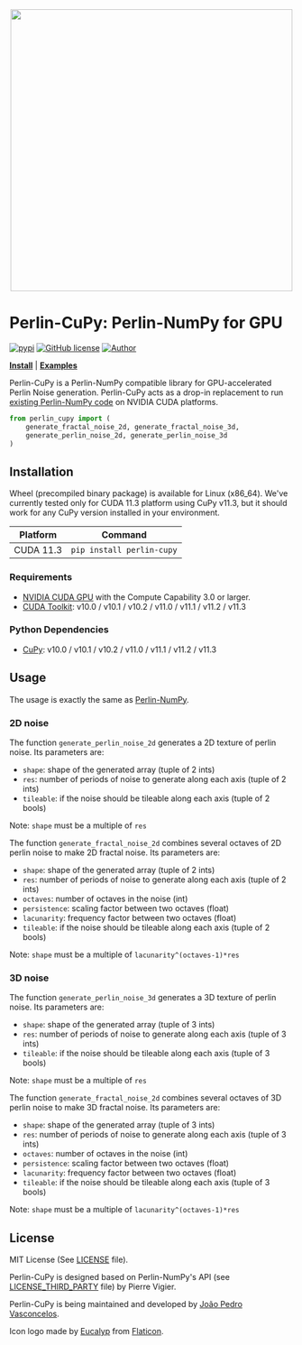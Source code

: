 <div align="center"><img src="https://github.com/jpvt/perlin-cupy/blob/main/docs/image/Perlin-CuPy_logo_1000px.png" width="500"/></div>

# Perlin-CuPy: Perlin-NumPy for GPU


[![pypi](https://img.shields.io/badge/pypi-perlin--cupy-violet)](https://pypi.org/project/perlin-cupy/)
[![GitHub license](https://img.shields.io/badge/license-MIT-blueviolet)](https://github.com/jpvt/perlin-cupy/blob/main/LICENSE)
[![Author](https://img.shields.io/badge/author-jpvt-blue)](https://www.jpvteixeira.com/)

[**Install**](https://github.com/jpvt/perlin-cupy#installation)
| [**Examples**](https://github.com/jpvt/perlin-cupy/tree/main/docs/examples)


Perlin-CuPy is a Perlin-NumPy compatible library for GPU-accelerated Perlin Noise generation.
Perlin-CuPy acts as a drop-in replacement to run [existing Perlin-NumPy code](https://github.com/pvigier/perlin-numpy) on NVIDIA CUDA platforms.

```py
from perlin_cupy import (
    generate_fractal_noise_2d, generate_fractal_noise_3d,
    generate_perlin_noise_2d, generate_perlin_noise_3d
)
```

## Installation

Wheel (precompiled binary package) is available for Linux (x86_64). We've currently tested only for CUDA 11.3 platform using CuPy v11.3, but it should work for any CuPy version installed in your environment.

| Platform      | Command                              |
| ------------- | ------------------------------------ |
| CUDA 11.3     | `pip install perlin-cupy`            |

### Requirements

* [NVIDIA CUDA GPU](https://developer.nvidia.com/cuda-gpus) with the Compute Capability 3.0 or larger.
* [CUDA Toolkit](https://developer.nvidia.com/cuda-toolkit): v10.0 / v10.1 / v10.2 / v11.0 / v11.1 / v11.2 / v11.3

### Python Dependencies

* [CuPy](https://pypi.org/project/cupy/): v10.0 / v10.1 / v10.2 / v11.0 / v11.1 / v11.2 / v11.3

## Usage

The usage is exactly the same as [Perlin-NumPy](https://github.com/pvigier/perlin-numpy).

### 2D noise

The function `generate_perlin_noise_2d` generates a 2D texture of perlin noise. Its parameters are:

* `shape`: shape of the generated array (tuple of 2 ints)
* `res`: number of periods of noise to generate along each axis (tuple of 2 ints)
* `tileable`: if the noise should be tileable along each axis (tuple of 2 bools)

Note: `shape` must be a multiple of `res`

The function `generate_fractal_noise_2d` combines several octaves of 2D perlin noise to make 2D fractal noise. Its parameters are:

* `shape`: shape of the generated array (tuple of 2 ints)
* `res`: number of periods of noise to generate along each axis (tuple of 2 ints)
* `octaves`: number of octaves in the noise (int)
* `persistence`: scaling factor between two octaves (float)
* `lacunarity`: frequency factor between two octaves (float)
* `tileable`: if the noise should be tileable along each axis (tuple of 2 bools)

Note: `shape` must be a multiple of `lacunarity^(octaves-1)*res`


### 3D noise

The function `generate_perlin_noise_3d` generates a 3D texture of perlin noise. Its parameters are:

* `shape`: shape of the generated array (tuple of 3 ints)
* `res`: number of periods of noise to generate along each axis (tuple of 3 ints)
* `tileable`: if the noise should be tileable along each axis (tuple of 3 bools)

Note: `shape` must be a multiple of `res`

The function `generate_fractal_noise_2d` combines several octaves of 3D perlin noise to make 3D fractal noise. Its parameters are:

* `shape`: shape of the generated array (tuple of 3 ints)
* `res`: number of periods of noise to generate along each axis (tuple of 3 ints)
* `octaves`: number of octaves in the noise (int)
* `persistence`: scaling factor between two octaves (float)
* `lacunarity`: frequency factor between two octaves (float)
* `tileable`: if the noise should be tileable along each axis (tuple of 3 bools)

Note: `shape` must be a multiple of `lacunarity^(octaves-1)*res`

## License

MIT License (See [LICENSE](https://github.com/jpvt/perlin-cupy/blob/main/LICENSE) file).

Perlin-CuPy is designed based on Perlin-NumPy's API (see [LICENSE_THIRD_PARTY](https://github.com/jpvt/perlin-cupy/blob/main/docs/LICENSE_THIRD_PARTY) file) by Pierre Vigier.

Perlin-CuPy is being maintained and developed by [João Pedro Vasconcelos](https://github.com/jpvt).

Icon logo made by [Eucalyp](https://creativemarket.com/eucalyp) from [Flaticon](https://www.flaticon.com/).
